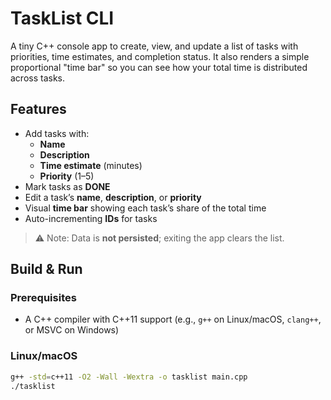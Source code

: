 # TaskList CLI

A tiny C++ console app to create, view, and update a list of tasks with priorities, time estimates, and completion status. It also renders a simple proportional "time bar" so you can see how your total time is distributed across tasks.

## Features

- Add tasks with:
  - **Name**
  - **Description**
  - **Time estimate** (minutes)
  - **Priority** (1–5)
- Mark tasks as **DONE**
- Edit a task’s **name**, **description**, or **priority**
- Visual **time bar** showing each task’s share of the total time
- Auto-incrementing **IDs** for tasks

> ⚠️ Note: Data is **not persisted**; exiting the app clears the list.

## Build & Run

### Prerequisites
- A C++ compiler with C++11 support (e.g., `g++` on Linux/macOS, `clang++`, or MSVC on Windows)

### Linux/macOS
```bash
g++ -std=c++11 -O2 -Wall -Wextra -o tasklist main.cpp
./tasklist
